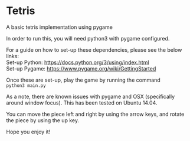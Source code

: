 # Tetris
A basic tetris implementation using pygame

In order to run this, you will need python3 with pygame configured.

For a guide on how to set-up these dependencies, please see the below links:
<br>Set-up Python: https://docs.python.org/3/using/index.html
<br>Set-up Pygame: https://www.pygame.org/wiki/GettingStarted

Once these are set-up, play the game by running the command
<br><code>python3 main.py</code>

As a note, there are known issues with pygame and OSX (specifically around window focus).  This has been tested on Ubuntu 14.04.

You can move the piece left and right by using the arrow keys, and rotate the piece by using the up key.

Hope you enjoy it!
